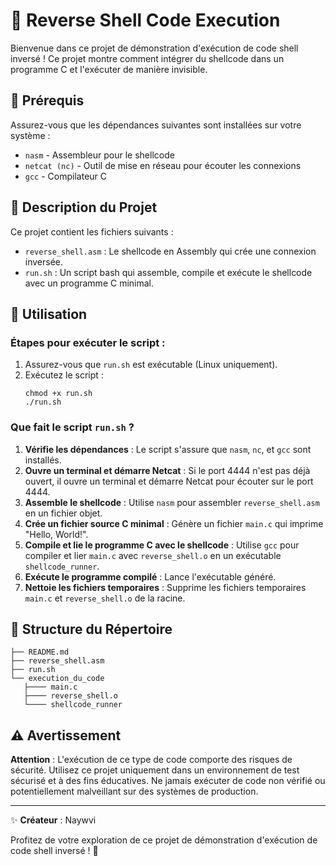 # 🚀 Reverse Shell Code Execution

Bienvenue dans ce projet de démonstration d'exécution de code shell inversé ! Ce projet montre comment intégrer du shellcode dans un programme C et l'exécuter de manière invisible.

## 📝 Prérequis

Assurez-vous que les dépendances suivantes sont installées sur votre système :

- `nasm` - Assembleur pour le shellcode
- `netcat (nc)` - Outil de mise en réseau pour écouter les connexions
- `gcc` - Compilateur C

## 📜 Description du Projet

Ce projet contient les fichiers suivants :

- `reverse_shell.asm` : Le shellcode en Assembly qui crée une connexion inversée.
- `run.sh` : Un script bash qui assemble, compile et exécute le shellcode avec un programme C minimal.

## 🚀 Utilisation

### Étapes pour exécuter le script :

1. Assurez-vous que `run.sh` est exécutable (Linux uniquement).
2. Exécutez le script :
   ```
   chmod +x run.sh
   ./run.sh
   ```

### Que fait le script `run.sh` ?

1. **Vérifie les dépendances** : Le script s'assure que `nasm`, `nc`, et `gcc` sont installés.
2. **Ouvre un terminal et démarre Netcat** : Si le port 4444 n'est pas déjà ouvert, il ouvre un terminal et démarre Netcat pour écouter sur le port 4444.
3. **Assemble le shellcode** : Utilise `nasm` pour assembler `reverse_shell.asm` en un fichier objet.
4. **Crée un fichier source C minimal** : Génère un fichier `main.c` qui imprime "Hello, World!".
5. **Compile et lie le programme C avec le shellcode** : Utilise `gcc` pour compiler et lier `main.c` avec `reverse_shell.o` en un exécutable `shellcode_runner`.
6. **Exécute le programme compilé** : Lance l'exécutable généré.
7. **Nettoie les fichiers temporaires** : Supprime les fichiers temporaires `main.c` et `reverse_shell.o` de la racine.

## 📁 Structure du Répertoire

```
├── README.md
├── reverse_shell.asm
├── run.sh
└── execution_du_code
   ├──── main.c
   ├──── reverse_shell.o
   └──── shellcode_runner
```

## ⚠️ Avertissement

**Attention** : L'exécution de ce type de code comporte des risques de sécurité. Utilisez ce projet uniquement dans un environnement de test sécurisé et à des fins éducatives. Ne jamais exécuter de code non vérifié ou potentiellement malveillant sur des systèmes de production.

---

✨ **Créateur** : Naywvi

Profitez de votre exploration de ce projet de démonstration d'exécution de code shell inversé ! 🚀
